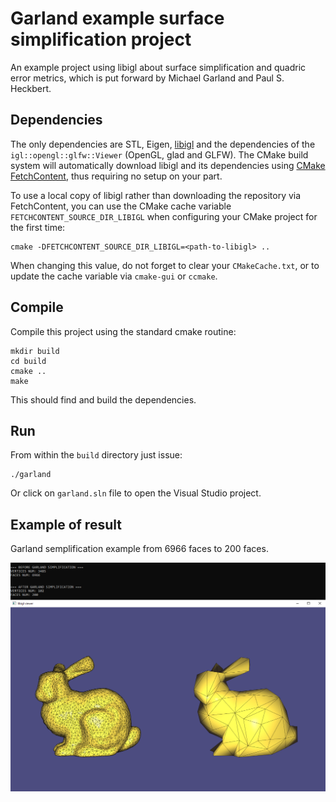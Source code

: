 # Garland example surface simplification project

An example project using libigl about surface simplification and quadric error metrics, which is put forward by Michael Garland and Paul S. Heckbert.

## Dependencies

The only dependencies are STL, Eigen, [libigl](http://libigl.github.io/libigl/) and the dependencies
of the `igl::opengl::glfw::Viewer` (OpenGL, glad and GLFW).
The CMake build system will automatically download libigl and its dependencies using
[CMake FetchContent](https://cmake.org/cmake/help/latest/module/FetchContent.html),
thus requiring no setup on your part.

To use a local copy of libigl rather than downloading the repository via FetchContent, you can use
the CMake cache variable `FETCHCONTENT_SOURCE_DIR_LIBIGL` when configuring your CMake project for
the first time:
```
cmake -DFETCHCONTENT_SOURCE_DIR_LIBIGL=<path-to-libigl> ..
```
When changing this value, do not forget to clear your `CMakeCache.txt`, or to update the cache variable
via `cmake-gui` or `ccmake`.

## Compile

Compile this project using the standard cmake routine:

    mkdir build
    cd build
    cmake ..
    make

This should find and build the dependencies.

## Run

From within the `build` directory just issue:

    ./garland

Or click on `garland.sln` file to open the Visual Studio project.

## Example of result

Garland semplification example from 6966 faces to 200 faces.

![alt text](https://github.com/Nicolas2106/libigl-example-project/blob/garland/result.png?raw=true)